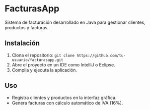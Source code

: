 # FacturasApp
Sistema de facturación desarrollado en Java para gestionar clientes, productos y facturas.

## Instalación
1. Clona el repositorio: `git clone https://github.com/tu-usuario/facturasapp.git`
2. Abre el proyecto en un IDE como IntelliJ o Eclipse.
3. Compila y ejecuta la aplicación.

## Uso
- Registra clientes y productos en la interfaz gráfica.
- Genera facturas con cálculo automático de IVA (16%).
